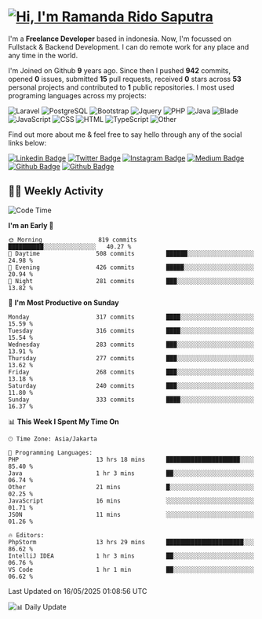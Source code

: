 # [![Hi, I'm Ramanda Rido Saputra](https://readme-typing-svg.herokuapp.com?size=24&vCenter=true&lines=%F0%9F%91%8B+Hi%2C+I'm+Ramanda+Rido+Saputra+;%F0%9F%92%BB+Fullstack+Web+Developer+)](https://git.io/typing-svg)

I'm a **Freelance Developer** based in indonesia. Now, I'm focussed on Fullstack & Backend Development. I can do remote work for any place and any time in the world.

I'm Joined on Github **9** years ago. Since then I pushed **942** commits, opened **0** issues, submitted **15** pull requests, received **0** stars across **53** personal projects and contributed to **1** public repositories.
I most used programing languages across my projects:

![Laravel](https://img.shields.io/badge/Laravel-FF2D20?flat&logo=laravel&logoColor=white)
![PostgreSQL](https://img.shields.io/badge/PostgreSQL-316192?flat&logo=postgresql&logoColor=white)
![Bootstrap](https://img.shields.io/badge/Bootstrap-563D7C?flat&logo=bootstrap&logoColor=white)
![Jquery](https://img.shields.io/badge/jQuery-0769AD?flat&logo=jquery&logoColor=white)
![PHP](https://img.shields.io/badge/-PHP-%234F5D95?style=flat&logo=PHP&logoColor=white)
![Java](https://img.shields.io/badge/-Java-%23b07219?style=flat&logo=Java&logoColor=white)
![Blade](https://img.shields.io/badge/-Blade-%23f7523f?style=flat&logo=Blade&logoColor=white)
![JavaScript](https://img.shields.io/badge/-JavaScript-%23f1e05a?style=flat&logo=JavaScript&logoColor=white)
![CSS](https://img.shields.io/badge/-CSS-%23663399?style=flat&logo=CSS&logoColor=white)
![HTML](https://img.shields.io/badge/-HTML-%23e34c26?style=flat&logo=HTML&logoColor=white)
![TypeScript](https://img.shields.io/badge/-TypeScript-%233178c6?style=flat&logo=TypeScript&logoColor=white)
![Other](https://img.shields.io/badge/-Other-%23ededed?style=flat&logo=Other&logoColor=white)

Find out more about me & feel free to say hello through any of the social links below:

[![Linkedin Badge](https://img.shields.io/badge/-ramandaaridogh-blue?style=flat&logo=Linkedin&logoColor=white&link=https://www.linkedin.com/in/ramanda-rido-saputra/)](https://www.linkedin.com/in/ramanda-rido-saputra/)
[![Twitter Badge](https://img.shields.io/badge/-ramandaaridogh-%231DA1F2.svg?style=flat&logo=twitter&logoColor=white&link=https://www.twitter.com/ramandaaridogh)](https://www.twitter.com/ramandaaridogh/)
[![Instagram Badge](https://img.shields.io/badge/-ramandaaridogh-purple?style=flat&logo=instagram&logoColor=white&link=https://instagram.com/ramandaaridogh_/)](https://instagram.com/ramandaaridogh_)
[![Medium Badge](https://img.shields.io/badge/-@ramandaaridogh-%2312100E.svg?style=flat&logo=Medium&logoColor=white&link=https://medium.com/@ramandaaridogh/)](https://medium.com/@ramandaaridogh)
[![Github Badge](https://img.shields.io/badge/-@ramandaaridogh-100000.svg?style=flat&logo=github&logoColor=white&link=https://github.com/ramandaaridogh)](https://github.com/ramandaaridogh)
[![Github Badge](https://img.shields.io/badge/-@mxcode-100000.svg?style=flat&logo=github&logoColor=white&link=https://github.com/ramanda-mxcode)](https://github.com/ramanda-mxcode)

## 👨‍💻 Weekly Activity
<!--START_SECTION:waka-->
![Code Time](http://img.shields.io/badge/Code%20Time-1%2C153%20hrs%2052%20mins-blue)

**I'm an Early 🐤** 

```text
🌞 Morning                819 commits         ██████████░░░░░░░░░░░░░░░   40.27 % 
🌆 Daytime                508 commits         ██████░░░░░░░░░░░░░░░░░░░   24.98 % 
🌃 Evening                426 commits         █████░░░░░░░░░░░░░░░░░░░░   20.94 % 
🌙 Night                  281 commits         ███░░░░░░░░░░░░░░░░░░░░░░   13.82 % 
```
📅 **I'm Most Productive on Sunday** 

```text
Monday                   317 commits         ████░░░░░░░░░░░░░░░░░░░░░   15.59 % 
Tuesday                  316 commits         ████░░░░░░░░░░░░░░░░░░░░░   15.54 % 
Wednesday                283 commits         ███░░░░░░░░░░░░░░░░░░░░░░   13.91 % 
Thursday                 277 commits         ███░░░░░░░░░░░░░░░░░░░░░░   13.62 % 
Friday                   268 commits         ███░░░░░░░░░░░░░░░░░░░░░░   13.18 % 
Saturday                 240 commits         ███░░░░░░░░░░░░░░░░░░░░░░   11.80 % 
Sunday                   333 commits         ████░░░░░░░░░░░░░░░░░░░░░   16.37 % 
```


📊 **This Week I Spent My Time On** 

```text
🕑︎ Time Zone: Asia/Jakarta

💬 Programming Languages: 
PHP                      13 hrs 18 mins      █████████████████████░░░░   85.40 % 
Java                     1 hr 3 mins         ██░░░░░░░░░░░░░░░░░░░░░░░   06.74 % 
Other                    21 mins             █░░░░░░░░░░░░░░░░░░░░░░░░   02.25 % 
JavaScript               16 mins             ░░░░░░░░░░░░░░░░░░░░░░░░░   01.71 % 
JSON                     11 mins             ░░░░░░░░░░░░░░░░░░░░░░░░░   01.26 % 

🔥 Editors: 
PhpStorm                 13 hrs 29 mins      ██████████████████████░░░   86.62 % 
IntelliJ IDEA            1 hr 3 mins         ██░░░░░░░░░░░░░░░░░░░░░░░   06.76 % 
VS Code                  1 hr 1 min          ██░░░░░░░░░░░░░░░░░░░░░░░   06.62 % 
```


 Last Updated on 16/05/2025 01:08:56 UTC
<!--END_SECTION:waka-->

![📊 Daily Update](https://github.com/ramandaaridogh/ramandaaridogh/actions/workflows/update-activity.yml/badge.svg)
